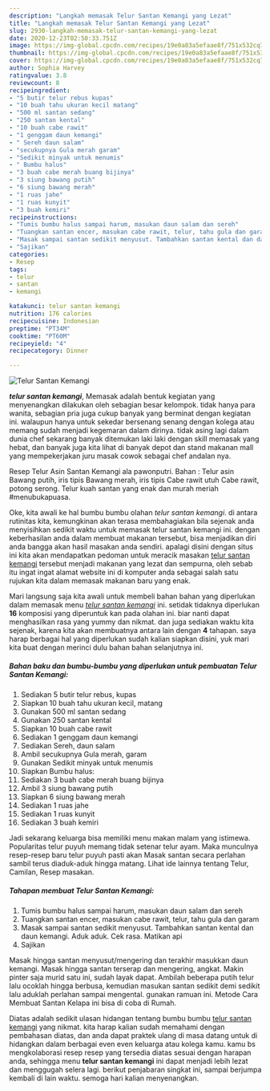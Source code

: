 ```yaml
---
description: "Langkah memasak Telur Santan Kemangi yang Lezat"
title: "Langkah memasak Telur Santan Kemangi yang Lezat"
slug: 2930-langkah-memasak-telur-santan-kemangi-yang-lezat
date: 2020-12-23T02:50:33.751Z
image: https://img-global.cpcdn.com/recipes/19e0a83a5efaae8f/751x532cq70/telur-santan-kemangi-foto-resep-utama.jpg
thumbnail: https://img-global.cpcdn.com/recipes/19e0a83a5efaae8f/751x532cq70/telur-santan-kemangi-foto-resep-utama.jpg
cover: https://img-global.cpcdn.com/recipes/19e0a83a5efaae8f/751x532cq70/telur-santan-kemangi-foto-resep-utama.jpg
author: Sophia Harvey
ratingvalue: 3.8
reviewcount: 8
recipeingredient:
- "5 butir telur rebus kupas"
- "10 buah tahu ukuran kecil matang"
- "500 ml santan sedang"
- "250 santan kental"
- "10 buah cabe rawit"
- "1 genggam daun kemangi"
- " Sereh daun salam"
- "secukupnya Gula merah garam"
- "Sedikit minyak untuk menumis"
- " Bumbu halus"
- "3 buah cabe merah buang bijinya"
- "3 siung bawang putih"
- "6 siung bawang merah"
- "1 ruas jahe"
- "1 ruas kunyit"
- "3 buah kemiri"
recipeinstructions:
- "Tumis bumbu halus sampai harum, masukan daun salam dan sereh"
- "Tuangkan santan encer, masukan cabe rawit, telur, tahu gula dan garam"
- "Masak sampai santan sedikit menyusut. Tambahkan santan kental dan daun kemangi. Aduk aduk. Cek rasa. Matikan api"
- "Sajikan"
categories:
- Resep
tags:
- telur
- santan
- kemangi

katakunci: telur santan kemangi 
nutrition: 176 calories
recipecuisine: Indonesian
preptime: "PT34M"
cooktime: "PT60M"
recipeyield: "4"
recipecategory: Dinner

---
```



![Telur Santan Kemangi](https://img-global.cpcdn.com/recipes/19e0a83a5efaae8f/751x532cq70/telur-santan-kemangi-foto-resep-utama.jpg)

<b><i>telur santan kemangi</i></b>, Memasak adalah bentuk kegiatan yang menyenangkan dilakukan oleh sebagian besar kelompok. tidak hanya para wanita, sebagian pria juga cukup banyak yang berminat dengan kegiatan ini. walaupun hanya untuk sekedar bersenang senang dengan kolega atau memang sudah menjadi kegemaran dalam dirinya. tidak asing lagi dalam dunia chef sekarang banyak ditemukan laki laki dengan skill memasak yang hebat, dan banyak juga kita lihat di banyak depot dan stand makanan mall yang mempekerjakan juru masak cowok sebagai chef andalan nya.

Resep Telur Asin Santan Kemangi ala pawonputri. Bahan : Telur asin Bawang putih, iris tipis Bawang merah, iris tipis Cabe rawit utuh Cabe rawit, potong serong. Telur kuah santan yang enak dan murah meriah #menubukapuasa.

Oke, kita awali ke hal bumbu bumbu olahan <i>telur santan kemangi</i>. di antara rutinitas kita, kemungkinan akan terasa membahagiakan bila sejenak anda menyisihkan sedikit waktu untuk memasak telur santan kemangi ini. dengan keberhasilan anda dalam membuat makanan tersebut, bisa menjadikan diri anda bangga akan hasil masakan anda sendiri. apalagi disini dengan situs ini kita akan mendapatkan pedoman untuk meracik masakan <u>telur santan kemangi</u> tersebut menjadi makanan yang lezat dan sempurna, oleh sebab itu ingat ingat alamat website ini di komputer anda sebagai salah satu rujukan kita dalam memasak makanan baru yang enak.


Mari langsung saja kita awali untuk membeli bahan bahan yang diperlukan dalam memasak menu <u><i>telur santan kemangi</i></u> ini. setidak tidaknya diperlukan <b>16</b> komposisi yang diperuntuk kan pada olahan ini. biar nanti dapat menghasilkan rasa yang yummy dan nikmat. dan juga sediakan waktu kita sejenak, karena kita akan membuatnya antara lain dengan <b>4</b> tahapan. saya harap berbagai hal yang diperlukan sudah kalian siapkan disini, yuk mari kita buat dengan merinci dulu bahan bahan selanjutnya ini.

<!--inarticleads1-->

##### Bahan baku dan bumbu-bumbu yang diperlukan untuk pembuatan Telur Santan Kemangi:

1. Sediakan 5 butir telur rebus, kupas
1. Siapkan 10 buah tahu ukuran kecil, matang
1. Gunakan 500 ml santan sedang
1. Gunakan 250 santan kental
1. Siapkan 10 buah cabe rawit
1. Sediakan 1 genggam daun kemangi
1. Sediakan  Sereh, daun salam
1. Ambil secukupnya Gula merah, garam
1. Gunakan Sedikit minyak untuk menumis
1. Siapkan  Bumbu halus:
1. Sediakan 3 buah cabe merah buang bijinya
1. Ambil 3 siung bawang putih
1. Siapkan 6 siung bawang merah
1. Sediakan 1 ruas jahe
1. Sediakan 1 ruas kunyit
1. Sediakan 3 buah kemiri


Jadi sekarang keluarga bisa memiliki menu makan malam yang istimewa. Popularitas telur puyuh memang tidak setenar telur ayam. Maka munculnya resep-resep baru telur puyuh pasti akan Masak santan secara perlahan sambil terus diaduk-aduk hingga matang. Lihat ide lainnya tentang Telur, Camilan, Resep masakan. 

<!--inarticleads2-->

##### Tahapan membuat Telur Santan Kemangi:

1. Tumis bumbu halus sampai harum, masukan daun salam dan sereh
1. Tuangkan santan encer, masukan cabe rawit, telur, tahu gula dan garam
1. Masak sampai santan sedikit menyusut. Tambahkan santan kental dan daun kemangi. Aduk aduk. Cek rasa. Matikan api
1. Sajikan


Masak hingga santan menyusut/mengering dan terakhir masukkan daun kemangi. Masak hingga santan terserap dan mengering, angkat. Makin pinter saja murid satu ini, sudah layak dapat. Ambilah beberapa putih telur lalu ocoklah hingga berbusa, kemudian masukan santan sedikit demi sedikit lalu aduklah perlahan sampai mengental. gunakan ramuan ini. Metode Cara Membuat Santan Kelapa ini bisa di coba di Rumah. 

Diatas adalah sedikit ulasan hidangan tentang bumbu bumbu <u>telur santan kemangi</u> yang nikmat. kita harap kalian sudah memahami dengan pembahasan diatas, dan anda dapat praktek ulang di masa datang untuk di hidangkan dalam berbagai even even keluarga atau kolega kamu. kamu bs mengkolaborasi resep resep yang tersedia diatas sesuai dengan harapan anda, sehingga menu <b>telur santan kemangi</b> ini dapat menjadi lebih lezat dan menggugah selera lagi. berikut penjabaran singkat ini, sampai berjumpa kembali di lain waktu. semoga hari kalian menyenangkan.
